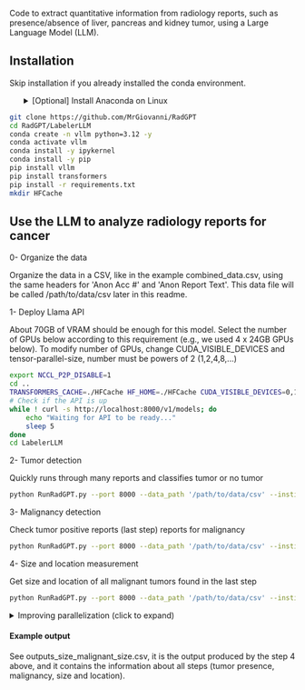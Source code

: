 Code to extract quantitative information from radiology reports, such as presence/absence of liver, pancreas and kidney tumor, using a Large Language Model (LLM).

## Installation

Skip installation if you already installed the conda environment.

<details>
<summary style="margin-left: 25px;">[Optional] Install Anaconda on Linux</summary>
<div style="margin-left: 25px;">
    
```bash
wget https://repo.anaconda.com/archive/Anaconda3-2024.06-1-Linux-x86_64.sh
bash Anaconda3-2024.06-1-Linux-x86_64.sh -b -p ./anaconda3
./anaconda3/bin/conda init
source ~/.bashrc
```
</div>
</details>

```bash
git clone https://github.com/MrGiovanni/RadGPT
cd RadGPT/LabelerLLM
conda create -n vllm python=3.12 -y
conda activate vllm
conda install -y ipykernel
conda install -y pip
pip install vllm
pip install transformers
pip install -r requirements.txt
mkdir HFCache
```


## Use the LLM to analyze radiology reports for cancer


0- Organize the data

Organize the data in a CSV, like in the example combined_data.csv, using the same headers for 'Anon Acc #' and 'Anon Report Text'. This data file will be called /path/to/data/csv later in this readme.

1- Deploy Llama API

About 70GB of VRAM should be enough for this model. Select the number of GPUs below according to this requirement (e.g., we used 4 x 24GB GPUs below). To modify number of GPUs, change CUDA_VISIBLE_DEVICES and tensor-parallel-size, number must be powers of 2 (1,2,4,8,...)
```bash
export NCCL_P2P_DISABLE=1
cd ..
TRANSFORMERS_CACHE=./HFCache HF_HOME=./HFCache CUDA_VISIBLE_DEVICES=0,1,2,3 vllm serve "hugging-quants/Meta-Llama-3.1-70B-Instruct-AWQ-INT4" --dtype=half --tensor-parallel-size 4 --gpu_memory_utilization 0.9 --port 8000 --max_model_len 120000 --enforce-eager > API.log 2>&1 &
# Check if the API is up
while ! curl -s http://localhost:8000/v1/models; do
    echo "Waiting for API to be ready..."
    sleep 5
done
cd LabelerLLM
```

2- Tumor detection 

Quickly runs through many reports and classifies tumor or no tumor
```bash
python RunRadGPT.py --port 8000 --data_path '/path/to/data/csv' --institution 'UCSF' --step 'tumor detection' --save_name '/path/to/step1/results/csv'
```
3- Malignancy detection

Check tumor positive reports (last step) reports for malignancy
```bash
python RunRadGPT.py --port 8000 --data_path '/path/to/data/csv' --institution 'UCSF' --step 'malignancy detection' --save_name '/path/to/step2/results/csv' --last_step_csv '/path/to/step1/results/csv' --fast '0'
```
4- Size and location measurement

Get size and location of all malignant tumors found in the last step
```bash
python RunRadGPT.py --port 8000 --data_path '/path/to/data/csv' --institution 'UCSF' --step 'malignant size' --save_name '/path/to/step2/results/csv' --last_step_csv '/path/to/step2/results/csv' --fast '0'
```


<details>
  <summary>Improving parallelization (click to expand)</summary>
    
About 60 GB of video memory is needed to run one Llama API. So, with many GPUs, you can run many Llamas, placing each API in one port, and letting each Llama analyze part of your dataset (CSV).
First, launch the APIs. Place each of them in the appropriate GPUs and ports. Here we place one API in GPUs 0-1 (port 8000), and other in 3-4 (port 8001). --tensor-parallel-size is set to 2, using 2 GPUs per API. 

```bash
TRANSFORMERS_CACHE=./HFCache HF_HOME=./HFCache CUDA_VISIBLE_DEVICES=0,1 vllm serve "hugging-quants/Meta-Llama-3.1-70B-Instruct-AWQ-INT4" --dtype=half --tensor-parallel-size 2 --gpu_memory_utilization 0.9 --port 8000 --max_model_len 120000 --enforce-eager > API.log 2>&1 &
TRANSFORMERS_CACHE=./HFCache HF_HOME=./HFCache CUDA_VISIBLE_DEVICES=2,3 vllm serve "hugging-quants/Meta-Llama-3.1-70B-Instruct-AWQ-INT4" --dtype=half --tensor-parallel-size 2 --gpu_memory_utilization 0.9 --port 8001 --max_model_len 120000 --enforce-eager > API.log 2>&1 &
# Check if the API is up
while ! curl -s http://localhost:8000/v1/models; do
    echo "Waiting for API to be ready..."
    sleep 5
done
# Check if the API is up
while ! curl -s http://localhost:8001/v1/models; do
    echo "Waiting for API to be ready..."
    sleep 5
done
```

Then, run the code as instrcuted before, just add the --parts and --part parameter to each command. --parts should match the number of Llamas you launched, it indicates in how many parts your csv will be split. --part indicates which part each process will analyze. Each process should have a different --part, ranging from 0 to parts-1. Here is an example for tumor size measurement, notice each process uses a different port and part.

```bash
python RunRadGPT.py --port 8000 --data_path '/path/to/data/csv' --institution 'UCSF' --step 'malignant size' --save_name '/path/to/step2/results/csv' --last_step_csv '/path/to/step2/results/csv' --fast '0' --part 0 --parts 2 &
python RunRadGPT.py --port 8001 --data_path '/path/to/data/csv' --institution 'UCSF' --step 'malignant size' --save_name '/path/to/step2/results/csv' --last_step_csv '/path/to/step2/results/csv' --fast '0' --part 1 --parts 2 &
wait
```
    
</details>

#### Example output

See outputs_size_malignant_size.csv, it is the output produced by the step 4 above, and it contains the information about all steps (tumor presence, malignancy, size and location).


